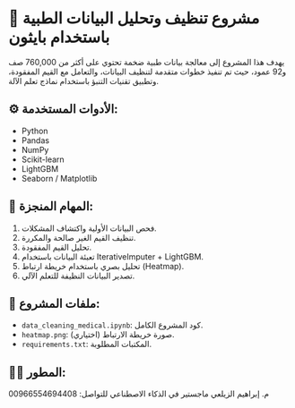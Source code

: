 # 🧠 مشروع تنظيف وتحليل البيانات الطبية باستخدام بايثون

يهدف هذا المشروع إلى معالجة بيانات طبية ضخمة تحتوي على أكثر من 760,000 صف و92 عمود، حيث تم تنفيذ خطوات متقدمة لتنظيف البيانات، والتعامل مع القيم المفقودة، وتطبيق تقنيات التنبؤ باستخدام نماذج تعلم الآلة.

## ⚙️ الأدوات المستخدمة:
- Python
- Pandas
- NumPy
- Scikit-learn
- LightGBM
- Seaborn / Matplotlib

## 🧪 المهام المنجزة:
1. فحص البيانات الأولية واكتشاف المشكلات.
2. تنظيف القيم الغير صالحة والمكررة.
3. تحليل القيم المفقودة.
4. تعبئة البيانات باستخدام IterativeImputer + LightGBM.
5. تحليل بصري باستخدام خريطة ارتباط (Heatmap).
6. تصدير البيانات النظيفة للتعلم الآلي.

## 📂 ملفات المشروع:
- `data_cleaning_medical.ipynb`: كود المشروع الكامل.
- `heatmap.png`: صورة خريطة الارتباط (اختياري).
- `requirements.txt`: المكتبات المطلوبة.

## 👨‍💻 المطور:
م. إبراهيم الزيلعي ماجستير في الذكاء الاصطناعي
للتواصل: 00966554694408
